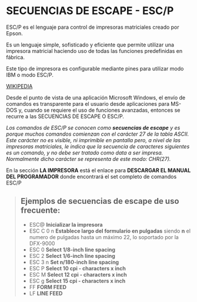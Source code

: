 # SECUENCIAS DE ESCAPE - ESC/P

ESC/P es el lenguaje para control de impresoras matriciales creado por Epson. 

Es un lenguaje simple, sofisticado y eficiente que permite utilizar una impresora matricial haciendo uso de todas las funciones predefinidas en fábrica. 

Este tipo de impresora es configurable mediante pines para utilizar modo IBM o modo ESC/P.

[WIKIPEDIA](https://es.wikipedia.org/wiki/ESC/P)

Desde el punto de vista de una aplicación Microsoft Windows, el envío de comandos es transparente para el usuario desde aplicaciones para MS-DOS y, cuando 
se requiere el uso de funciones avanzadas, entonces se recurre a las SECUENCIAS DE ESCAPE O ESC/P.

*Los comandos de ESC/P se conocen como **secuencias de escape** y es porque muchos comandos comienzan con el carácter 27 de la tabla ASCII. Este carácter no es visible, ni imprimible en pantalla pero, a nivel de las impresoras matriciales, le indica que la secuencia de caracteres siguientes es un comando, y no debe ser tratado como data a ser impresa. Normalmente dicho carácter se representa de este modo: CHR(27).*

En la sección **LA IMPRESORA** está el enlace para **DESCARGAR EL MANUAL DEL PROGRAMADOR** donde encontrará el set completo de comandos ESC/P

> ## Ejemplos de secuencias de escape de uso frecuente:
> - ESC@          **Inicializar la impresora**
> - ESC C 0 n     **Establece largo del formulario en pulgadas** siendo **n** el numero de pulgadas hasta un máximo 22, lo soportado por la DFX-9000
> - ESC 0         **Select 1/8-inch line spacing**
> - ESC 2         **Select 1/6-inch line spacing**
> - ESC 3 n       **Set n/180-inch line spacing**
> - ESC P         **Select 10 cpi - characters x inch**
> - ESC M         **Select 12 cpi - characters x inch**
> - ESC g         **Select 15 cpi - characters x inch**
> - FF            **FORM FEED**
> - LF            **LINE FEED**
